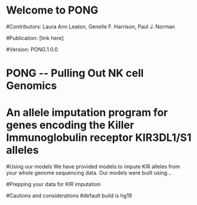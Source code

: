 # Welcome to PONG
#Contributors: Laura Ann Leaton, Genelle F. Harrison, Paul J. Norman

#Publication: [link here]

#Version: PONG.1.0.0
# PONG -- Pulling Out NK cell Genomics
#   An allele imputation program for genes encoding the Killer Immunoglobulin receptor KIR3DL1/S1 alleles

#Using our models
We have provided models to impute KIR alleles from your whole genome sequencing data.
Our models were built using...

#Prepping your data for KIR imputation

#Cautions and considerations
#default build is hg19
